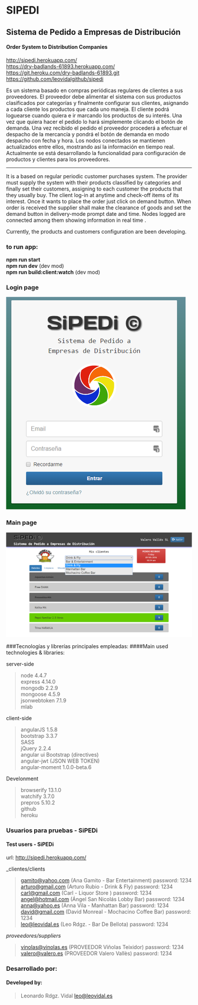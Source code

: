 # SIPEDI

## Sistema de Pedido a Empresas de Distribución
#### Order System to Distribution Companies

http://sipedi.herokuapp.com/<br />
https://dry-badlands-61893.herokuapp.com/<br />
https://git.heroku.com/dry-badlands-61893.git<br />
https://github.com/leovidalgithub/sipedi<br />

Es un sistema basado en compras periódicas regulares de clientes a sus proveedores. El proveedor debe alimentar el sistema con sus productos clasificados por categorías y finalmente configurar sus clientes, asignando a cada cliente los productos que cada uno maneja.
El cliente podrá loguearse cuando quiera e ir marcando los productos de su interés. Una vez que quiera hacer el pedido lo hará simplemente clicando el botón de demanda. Una vez recibido el pedido el proveedor procederá a efectuar el despacho de la mercancía y pondrá el botón de demanda en modo despacho con fecha y hora.
Los nodos conectados se mantienen actualizados entre ellos, mostrando así la información en tiempo real.
Actualmente se está desarrollando la funcionalidad para configuración de productos y clientes para los proveedores.

***

It is a based on regular periodic customer purchases system. The provider must supply the system with their products classified by categories and finally set their customers, assigning to each customer the products that they usually buy.
The client log-in at anytime and check-off items of its interest. Once it wants to place the order just click on demand button. When order is received the supplier shall make the clearance of goods and set the demand button in delivery-mode prompt date and time.
Nodes logged are connected among them showing information in real time .

Currently, the products and customers configuration are been developing.

### to run app:
**npm run start**<br />
**npm run dev** (dev mod)<br />
**npm run build:client:watch** (dev mod)<br />

### Login page
![alt text](docs/img/login.png "Login page")

### Main page
![alt text](docs/img/main_view.png "Main page")

###Tecnologías y librerías principales empleadas:
####Main used technologies & libraries:

server-side
>node 4.4.7<br />
>express 4.14.0<br />
>mongodb 2.2.9<br />
>mongoose 4.5.9<br />
>jsonwebtoken 7.1.9<br />
>mlab<br />

client-side
>angularJS 1.5.8<br />
>bootstrap 3.3.7<br />
>SASS<br />
>jQuery 2.2.4<br />
>angular ui Bootstrap (directives)<br />
>angular-jwt (JSON WEB TOKEN)<br />
>angular-moment 1.0.0-beta.6<br />

Develonment<br />
>browserify 13.1.0<br />
>watchify 3.7.0<br />
>prepros 5.10.2<br />
>github<br />
>heroku<br />

### Usuarios para pruebas - SiPEDi
#### Test users - SiPEDi

url: http://sipedi.herokuapp.com/

_clientes/clients
>gamito@yahoo.com (Ana Gamito - Bar Entertainment) password: 1234<br />
>arturo@gmail.com (Arturo Rubio - Drink & Fly) password: 1234<br />
>carl@gmail.com (Carl - Liquor Store ) password: 1234<br />
>angel@hotmail.com (Ángel San Nicolás Lobby Bar) password: 1234<br />
>anna@yahoo.es (Anna Vila - Manhattan Bar) password: 1234<br />
>david@gmail.com (David Monreal - Mochacino Coffee Bar) password: 1234<br />
>leo@leovidal.es (Leo Rdgz. - Bar De Bellota) password: 1234<br />

_proveedores/suppliers_
>vinolas@vinolas.es (PROVEEDOR Viñolas Teixidor) password: 1234<br />
>valero@valero.es (PROVEEDOR Valero Vallès) password: 1234<br />

### Desarrollado por:
#### Developed by:

>Leonardo Rdgz. Vidal
>   leo@leovidal.es
